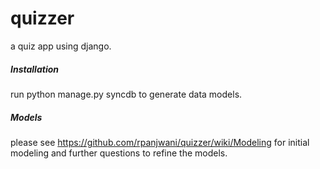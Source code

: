 # quizzer
a quiz app using django.

##### Installation

run python manage.py syncdb to generate data models.

##### Models
please see https://github.com/rpanjwani/quizzer/wiki/Modeling for initial modeling and further questions to refine the models.
